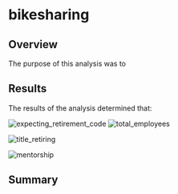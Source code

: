 # bikesharing

## Overview
The purpose of this analysis was to  

## Results
The results of the analysis determined that:


![expecting_retirement_code](Resources/expecting_retirement_code.png)
![total_employees](Resources/total-employees.png)



![title_retiring](Resources/title_retiring.png)


![mentorship](Resources/mentorship.png)

## Summary
